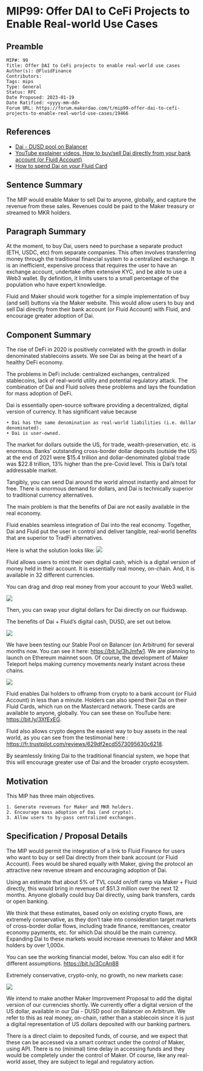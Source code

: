 # MIP99: Offer DAI to CeFi Projects to Enable Real-world Use Cases

## Preamble

```
MIP#: 99
Title: Offer DAI to CeFi projects to enable real-world use cases
Author(s): @FluidFinance
Contributors:
Tags: mips
Type: General
Status: RFC
Date Proposed: 2023-01-19
Date Ratified: <yyyy-mm-dd>
Forum URL: https://forum.makerdao.com/t/mip99-offer-dai-to-cefi-projects-to-enable-real-world-use-cases/19466
```

## References

- [Dai - DUSD pool on Balancer](https://app.balancer.fi/#/arbitrum/pool/0xd89746affa5483627a87e55713ec1905114394950002000000000000000000bf)
- [YouTube explainer videos. How to buy/sell Dai directly from your bank account (or Fluid Account)](https://www.youtube.com/watch?v=-J2FGVZox40)
- [How to spend Dai on your Fluid Card](https://www.youtube.com/watch?v=xKxgGeLrNQQ)

## Sentence Summary

The MIP would enable Maker to sell Dai to anyone, globally, and capture the revenue from these sales. Revenues could be paid to the Maker treasury or streamed to MKR holders.

## Paragraph Summary

At the moment, to buy Dai, users need to purchase a separate product (ETH, USDC, etc) from separate companies. This often involves transferring money through the traditional financial system to a centralized exchange. It is an inefficient, expensive process that requires the user to have an exchange account, undertake often extensive KYC, and be able to use a Web3 wallet. By definition, it limits users to a small percentage of the population who have expert knowledge.

Fluid and Maker should work together for a simple implementation of buy (and sell) buttons via the Maker website. This would allow users to buy and sell Dai directly from their bank account (or Fluid Account) with Fluid, and encourage greater adoption of Dai.

## Component Summary

The rise of DeFi in 2020 is positively correlated with the growth in dollar denominated stablecoins assets. We see Dai as being at the heart of a healthy DeFi economy.

The problems in DeFi include: centralized exchanges, centralized stablecoins, lack of real-world utility and potential regulatory attack. The combination of Dai and Fluid solves these problems and lays the foundation for mass adoption of DeFi.

Dai is essentially open-source software providing a decentralized, digital version of currency. It has significant value because

    • Dai has the same denomination as real-world liabilities (i.e. dollar denominated).
    • Dai is user-owned.

The market for dollars outside the US, for trade, wealth-preservation, etc. is enormous. Banks’ outstanding cross-border dollar deposits (outside the US) at the end of 2021 were $15.4 trillion and dollar-denominated global trade was $22.8 trillion, 13% higher than the pre-Covid level. This is Dai’s total addressable market.  

Tangibly, you can send Dai around the world almost instantly and almost for free. There is enormous demand for dollars, and Dai is technically superior to traditional currency alternatives.

The main problem is that the benefits of Dai are not easily available in the real economy.

Fluid enables seamless integration of Dai into the real economy. Together, Dai and Fluid put the user in control and deliver tangible, real-world benefits that are superior to TradFi alternatives.

Here is what the solution looks like:
![](https://github.com/makerdao/mips/blob/master/MIP99/fluid.jpeg)


Fluid allows users to mint their own digital cash, which is a digital version of money held in their account. It is essentially real money, on-chain. And, it is available in 32 different currencies.

 You can drag and drop real money from your account to your Web3 wallet.

![](https://github.com/makerdao/mips/blob/master/MIP99/draganddrop.jpeg)

Then, you can swap your digital dollars for Dai directly on our fluidswap.

The benefits of Dai + Fluid’s digital cash, DUSD, are set out below.

![](https://github.com/makerdao/mips/blob/master/MIP99/dusdai.jpeg)



We have been testing our Stable Pool on Balancer (on Arbitrum) for several months now. You can see it here: https://bit.ly/3hJmfw1. We are planning to launch on Ethereum mainnet soon. Of course, the development of Maker Teleport helps making currency movements nearly instant across these chains.

![](https://github.com/makerdao/mips/blob/master/MIP99/stablepool.jpeg)


Fluid enables Dai holders to offramp from crypto to a bank account (or Fluid Account) in less than a minute.
Holders can also spend their Dai on their Fluid Cards, which run on the Mastercard network. These cards are available to anyone, globally.
You can see these on YouTube here: https://bit.ly/3XfExEG.

Fluid also allows crypto degens the easiest way to buy assets in the real world, as you can see from the testimonial here : https://fr.trustpilot.com/reviews/629df2ecd5573095630c6218.


By seamlessly linking Dai to the traditional financial system, we hope that this will encourage greater use of Dai and the broader crypto ecosystem.

## Motivation

This MIP has three main objectives.

    1. Generate revenues for Maker and MKR holders.
    2. Encourage mass adoption of Dai (and crypto).
    3. Allow users to by-pass centralized exchanges.

## Specification / Proposal Details

The MIP would permit the integration of a link to Fluid Finance for users who want to buy or sell Dai directly from their bank account (or Fluid Account). Fees would be shared equally with Maker, giving the protocol an attractive new revenue stream and encouraging adoption of Dai.

Using an estimate that about 5% of TVL could on/off ramp via Maker + Fluid directly, this would bring in revenues of $51.3 million over the next 12 months. Anyone globally could buy Dai directly, using bank transfers, cards or open banking.

We think that these estimates, based only on existing crypto flows, are extremely conservative, as they don’t take into consideration target markets of cross-border dollar flows, including trade finance, remittances, creator economy payments, etc. for which Dai should be the main currency. Expanding Dai to these markets would increase revenues to Maker and MKR holders by over 1,000x.

You can see the working financial model, below. You can also edit it for different assumptions.
https://bit.ly/3CcAn88

Extremely conservative, crypto-only, no growth, no new markets case:

![](https://github.com/makerdao/mips/blob/master/MIP99/totalrevenue.jpeg)

We intend to make another Maker Improvement Proposal to add the digital version of our currencies shortly.
We currently offer a digital version of the US dollar, available in our Dai - DUSD pool on Balancer on Arbitrum. We refer to this as real money, on-chain, rather than a stablecoin since it is just a digital representation of US dollars deposited with our banking partners. 

There is a direct claim to deposited funds, of course, and we expect that these can be accessed via a smart contract under the control of Maker, using API.
There is no (minimal) time delay in accessing funds and they would be completely under the control of Maker. Of course, like any real-world asset, they are subject to legal and regulatory action.
